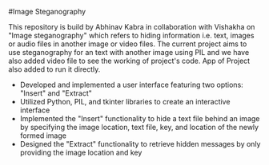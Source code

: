 #Image  Steganography

This repository is build by Abhinav Kabra in collaboration with Vishakha on "Image steganography" which refers to hiding information i.e. text, images or audio files in another image or video files. 
The current project aims to use steganography for an text with another image using PIL and we have also added video file to see the working of project's code.
 App of Project also added to run it directly.
- Developed and implemented a user interface featuring two options: "Insert" and "Extract"
- Utilized Python, PIL, and tkinter libraries to create an interactive interface
- Implemented the "Insert" functionality to hide a text file behind an image by specifying the image location, text file, key, and location of the newly formed image
- Designed the "Extract" functionality to retrieve hidden messages by only providing the image location and key
